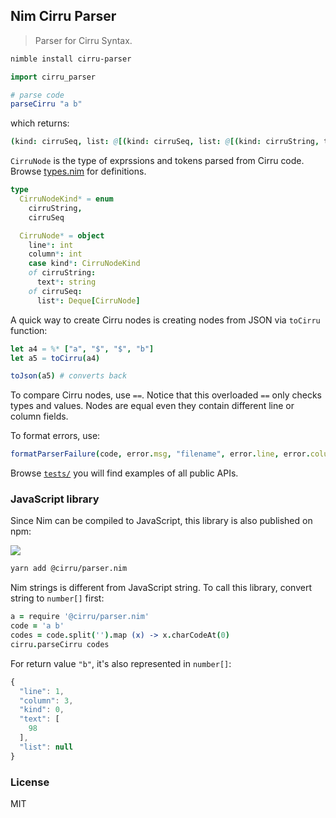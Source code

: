 
Nim Cirru Parser
---

> Parser for Cirru Syntax.

```bash
nimble install cirru-parser
```

```nim
import cirru_parser

# parse code
parseCirru "a b"
```

which returns:

```nim
(kind: cirruSeq, list: @[(kind: cirruSeq, list: @[(kind: cirruString, text: "a"), (kind: cirruString, text: "b")])])  : CirruNode
```

`CirruNode` is the type of exprssions and tokens parsed from Cirru code. Browse [types.nim](src/cirru_parser/types.nim) for definitions.

```nim
type
  CirruNodeKind* = enum
    cirruString,
    cirruSeq

  CirruNode* = object
    line*: int
    column*: int
    case kind*: CirruNodeKind
    of cirruString:
      text*: string
    of cirruSeq:
      list*: Deque[CirruNode]
```

A quick way to create Cirru nodes is creating nodes from JSON via `toCirru` function:

```nim
let a4 = %* ["a", "$", "$", "b"]
let a5 = toCirru(a4)

toJson(a5) # converts back
```

To compare Cirru nodes, use `==`. Notice that this overloaded `==` only checks types and values. Nodes are equal even they contain different line or column fields.

To format errors, use:

```nim
formatParserFailure(code, error.msg, "filename", error.line, error.column)
```

Browse [`tests/`](tests/) you will find examples of all public APIs.

### JavaScript library

Since Nim can be compiled to JavaScript, this library is also published on npm:

![](https://img.shields.io/npm/v/@cirru/parser.nim.svg?style=flat-square)

```bash
yarn add @cirru/parser.nim
```

Nim strings is different from JavaScript string. To call this library, convert string to `number[]` first:

```coffee
a = require '@cirru/parser.nim'
code = 'a b'
codes = code.split('').map (x) -> x.charCodeAt(0)
cirru.parseCirru codes
```

For return value `"b"`, it's also represented in `number[]`:

```js
{
  "line": 1,
  "column": 3,
  "kind": 0,
  "text": [
    98
  ],
  "list": null
}
```

### License

MIT
